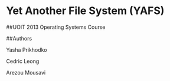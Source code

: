 # Yet Another File System (YAFS)

##UOIT 2013 Operating Systems Course

##Authors

  Yasha Prikhodko
  
  Cedric Leong
  
  Arezou Mousavi
